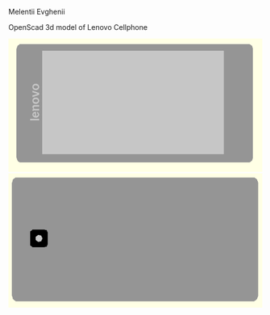 Melentii Evghenii

OpenScad 3d model of Lenovo Cellphone

<img src="lenovo_front.PNG" />
<img src="lenovo_back.PNG" />
